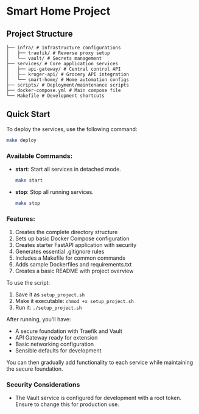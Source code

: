 # Smart Home Project

## Project Structure
```
├── infra/ # Infrastructure configurations
│   ├── traefik/ # Reverse proxy setup
│   └── vault/ # Secrets management
├── services/ # Core application services
│   ├── api-gateway/ # Central control API
│   ├── kroger-api/ # Grocery API integration
│   └── smart-home/ # Home automation configs
├── scripts/ # Deployment/maintenance scripts
├── docker-compose.yml # Main compose file
└── Makefile # Development shortcuts
```

## Quick Start

To deploy the services, use the following command:

```bash
make deploy
```

### Available Commands:
- **start**: Start all services in detached mode.
  ```bash
  make start
  ```
- **stop**: Stop all running services.
  ```bash
  make stop
  ```

### Features:
1. Creates the complete directory structure
2. Sets up basic Docker Compose configuration
3. Creates starter FastAPI application with security
4. Generates essential .gitignore rules
5. Includes a Makefile for common commands
6. Adds sample Dockerfiles and requirements.txt
7. Creates a basic README with project overview

To use the script:
1. Save it as `setup_project.sh`
2. Make it executable: `chmod +x setup_project.sh`
3. Run it: `./setup_project.sh`

After running, you'll have:
- A secure foundation with Traefik and Vault
- API Gateway ready for extension
- Basic networking configuration
- Sensible defaults for development

You can then gradually add functionality to each service while maintaining the secure foundation.

### Security Considerations
- The Vault service is configured for development with a root token. Ensure to change this for production use.
